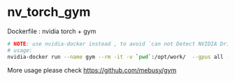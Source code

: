 # nv_torch_gym

Dockerfile : nvidia torch + gym 


```bash
# NOTE: use nvidia-docker instead , to avoid `can not Detect NVIDIA Driver` warning.
# usage: 
nvidia-docker run --name gym --rm -it -v `pwd`:/opt/work/  --gpus all --ipc=host --ulimit memlock=-1 --ulimit stack=67108864  mebusy/nv_torch_gym  python <your script> 
```


More usage please check https://github.com/mebusy/gym 
